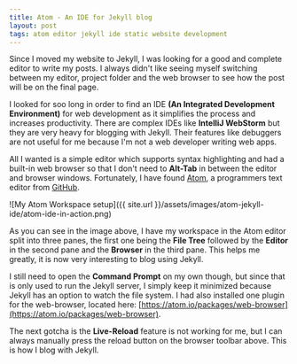 ```yaml
---
title: Atom - An IDE for Jekyll blog
layout: post
tags: atom editor jekyll ide static website development
---
```


Since I moved my website to Jekyll, I was looking for a good and complete editor to write my posts. I always didn't like seeing myself switching between my editor, project folder and the web browser to see how the post will be on the final page.

I looked for soo long in order to find an IDE **(An Integrated Development Environment)** for web development as it simplifies the process and increases productivity. There are complex IDEs like **IntelliJ WebStorm** but they are very heavy for blogging with Jekyll. Their features like debuggers are not useful for me because I'm not a web developer writing web apps.

All I wanted is a simple editor which supports syntax highlighting and had a built-in web browser so that I don't need to **Alt-Tab** in between the editor and browser windows. Fortunately, I have found [Atom](https://atom.io/), a programmers text editor from [GitHub](https://github.com/).

![My Atom Workspace setup]({{ site.url }}/assets/images/atom-jekyll-ide/atom-ide-in-action.png)

As you can see in the image above, I have my workspace in the Atom editor split into three panes, the first one being the **File Tree** followed by the **Editor** in the second pane and the **Browser** in the third pane. This helps me greatly, it is now very interesting to blog using Jekyll.

I still need to open the **Command Prompt** on my own though, but since that is only used to run the Jekyll server, I simply keep it minimized because Jekyll has an option to watch the file system. I had also installed one plugin for the web-browser, located here: [https://atom.io/packages/web-browser](https://atom.io/packages/web-browser).

The next gotcha is the **Live-Reload** feature is not working for me, but I can always manually press the reload button on the browser toolbar above. This is how I blog with Jekyll.
